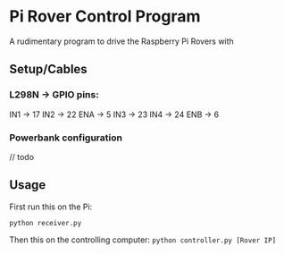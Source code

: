 # Pi Rover Control Program

A rudimentary program to drive the Raspberry Pi Rovers with

## Setup/Cables

### L298N -> GPIO pins:

IN1 -> 17
IN2 -> 22
ENA -> 5
IN3 -> 23
IN4 -> 24
ENB -> 6

### Powerbank configuration
// todo

## Usage

First run this on the Pi:

```python receiver.py```

Then this on the controlling computer:
```python controller.py [Rover IP]```